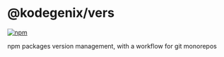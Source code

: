 # @kodegenix/vers

[![npm](https://img.shields.io/npm/v/@kodegenix/vers)](https://www.npmjs.com/package/@kodegenix/vers)

npm packages version management, with a workflow for git monorepos

